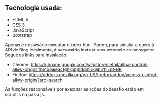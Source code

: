 ## Tecnologia usada:
* HTML 5
* CSS 3
* JavaScript
* Bootstrap

Apenas é nessesário executar o index.html. Porém, para simular a query à API do Bing localmente, é necessário instalar uma extensão no navegador. Segue os links para instalação: 
* Chrome: https://chrome.google.com/webstore/detail/allow-control-allow-origi/nlfbmbojpeacfghkpbjhddihlkkiljbi?hl=pt-BR
* Firefox: https://addons.mozilla.org/en-US/firefox/addon/access-control-allow-origin/?src=search

As funções responsáveis por executar as ações do desafio estão em script.js na pasta js.
